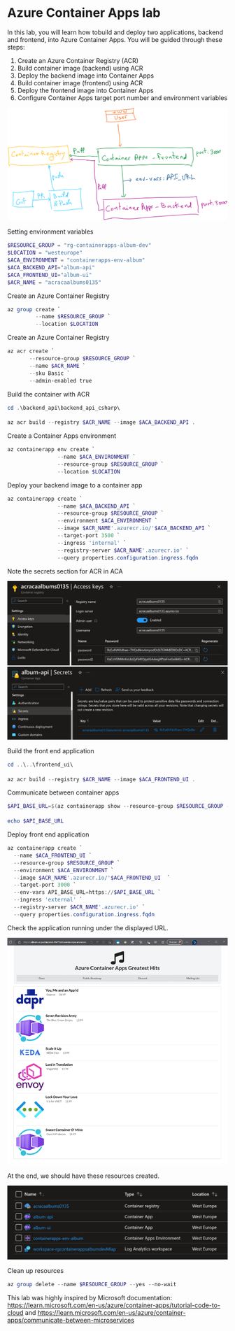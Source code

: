 # Azure Container Apps lab

In this lab, you will learn how tobuild and deploy two applications, backend and frontend, into Azure Container Apps. You will be guided through these steps:

1. Create an Azure Container Registry (ACR)
2. Build container image (backend) using ACR
3. Deploy the backend image into Container Apps
4. Build container image (frontend) using ACR
5. Deploy the frontend image into Container Apps
6. Configure Container Apps target port number and environment variables

<img src="images/architecture.png">


Setting environment variables

```powershell
$RESOURCE_GROUP = "rg-containerapps-album-dev"
$LOCATION = "westeurope"
$ACA_ENVIRONMENT = "containerapps-env-album"
$ACA_BACKEND_API="album-api"
$ACA_FRONTEND_UI="album-ui"
$ACR_NAME = "acracaalbums0135"
```

Create an Azure Container Registry

```powershell
az group create `
         --name $RESOURCE_GROUP `
         --location $LOCATION
```

Create an Azure Container Registry

```powershell
az acr create `
       --resource-group $RESOURCE_GROUP `
       --name $ACR_NAME `
       --sku Basic `
       --admin-enabled true
```

Build the container with ACR

```powershell
cd .\backend_api\backend_api_csharp\

az acr build --registry $ACR_NAME --image $ACA_BACKEND_API .
```

Create a Container Apps environment

```powershell
az containerapp env create `
                --name $ACA_ENVIRONMENT `
                --resource-group $RESOURCE_GROUP `
                --location $LOCATION
```

Deploy your backend image to a container app

```powershell
az containerapp create `
                --name $ACA_BACKEND_API `
                --resource-group $RESOURCE_GROUP `
                --environment $ACA_ENVIRONMENT `
                --image $ACR_NAME'.azurecr.io/'$ACA_BACKEND_API `
                --target-port 3500 `
                --ingress 'internal' `
                --registry-server $ACR_NAME'.azurecr.io' `
                --query properties.configuration.ingress.fqdn
```

Note the secrets section for ACR in ACA

<img src="images/acr-admin.png">
<img src="images/aca-acr-secret.png">

Build the front end application

```powershell
cd ..\..\frontend_ui\

az acr build --registry $ACR_NAME --image $ACA_FRONTEND_UI .
```

Communicate between container apps

```powershell
$API_BASE_URL=$(az containerapp show --resource-group $RESOURCE_GROUP --name $ACA_BACKEND_API --query properties.configuration.ingress.fqdn -o tsv)

echo $API_BASE_URL
```

Deploy front end application

```powershell
az containerapp create `
  --name $ACA_FRONTEND_UI `
  --resource-group $RESOURCE_GROUP `
  --environment $ACA_ENVIRONMENT `
  --image $ACR_NAME'.azurecr.io/'$ACA_FRONTEND_UI  `
  --target-port 3000 `
  --env-vars API_BASE_URL=https://$API_BASE_URL `
  --ingress 'external' `
  --registry-server $ACR_NAME'.azurecr.io' `
  --query properties.configuration.ingress.fqdn
```

Check the application running under the displayed URL.

<img src="images/webapp.png">

At the end, we should have these resources created.

<img src="images/resources.png">

Clean up resources

```powershell
az group delete --name $RESOURCE_GROUP --yes --no-wait
```

This lab was highly inspired by Microsoft documentation: https://learn.microsoft.com/en-us/azure/container-apps/tutorial-code-to-cloud and https://learn.microsoft.com/en-us/azure/container-apps/communicate-between-microservices